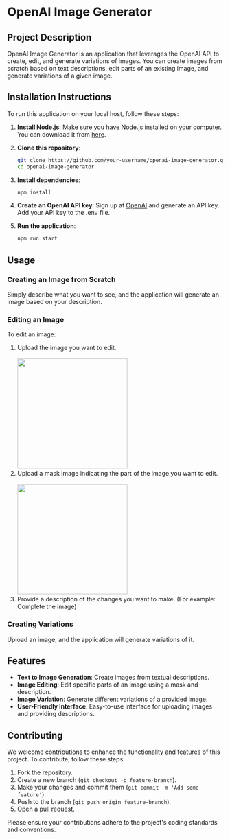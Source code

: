 # OpenAI Image Generator

## Project Description
OpenAI Image Generator is an application that leverages the OpenAI API to create, edit, and generate variations of images. You can create images from scratch based on text descriptions, edit parts of an existing image, and generate variations of a given image.

## Installation Instructions
To run this application on your local host, follow these steps:

1. **Install Node.js**: Make sure you have Node.js installed on your computer. You can download it from [here](https://nodejs.org/).

2. **Clone this repository**: 
   ```bash
   git clone https://github.com/your-username/openai-image-generator.git
   cd openai-image-generator
3. **Install dependencies**:
   ```bash
   npm install
4. **Create an OpenAI API key**:
   Sign up at [OpenAI](https://platform.openai.com/) and generate an API key. Add your API key to the .env file.

5. **Run the application**:
   ```bash
   npm run start

## Usage
### Creating an Image from Scratch
Simply describe what you want to see, and the application will generate an image based on your description.

### Editing an Image
To edit an image:
1. Upload the image you want to edit.
   <br></br>
   <img src="https://github.com/mertkzlyr/ai_image_generation/assets/91737596/6fc4c9c0-cb08-4abd-aae7-e507dfb08ee5" height="256px" width="256px">
3. Upload a mask image indicating the part of the image you want to edit.
   <br></br>
   <img src="https://github.com/mertkzlyr/ai_image_generation/assets/91737596/a93b3305-8816-496b-ab44-d4dd0013444e" height="256px" width="256px">
5. Provide a description of the changes you want to make. (For example: Complete the image)

### Creating Variations
Upload an image, and the application will generate variations of it.

## Features
- **Text to Image Generation**: Create images from textual descriptions.
- **Image Editing**: Edit specific parts of an image using a mask and description.
- **Image Variation**: Generate different variations of a provided image.
- **User-Friendly Interface**: Easy-to-use interface for uploading images and providing descriptions.

## Contributing
We welcome contributions to enhance the functionality and features of this project. To contribute, follow these steps:

1. Fork the repository.
2. Create a new branch (`git checkout -b feature-branch`).
3. Make your changes and commit them (`git commit -m 'Add some feature'`).
4. Push to the branch (`git push origin feature-branch`).
5. Open a pull request.

Please ensure your contributions adhere to the project's coding standards and conventions.

